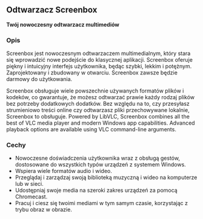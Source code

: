 <!-- Markdown version of store listing for localization. -->
<!-- Feel free to adapt or modify key points if necessary. -->
## Odtwarzacz Screenbox

**Twój nowoczesny odtwarzacz multimediów**

### Opis

Screenbox jest nowoczesnym odtwarzaczem multimedialnym, który stara się wprowadzić nowe podejście do klasycznej aplikacji. Screenbox oferuje piękny i intuicyjny interfejs użytkownika, będąc szybki, lekkim i potężnym. Zaprojektowany i zbudowany w otwarciu. Screenbox zawsze będzie darmowy do użytkowania.

Screenbox obsługuje wiele powszechnie używanych formatów plików i kodeków, co gwarantuje, że możesz odtwarzać prawie każdy rodzaj plików bez potrzeby dodatkowych dodatków. Bez względu na to, czy przesyłasz strumieniowo treści online czy odtwarzasz pliki przechowywane lokalnie, Screenbox to obsługuje. Powered by LibVLC, Screenbox combines all the best of VLC media player and modern Windows app capabilities. Advanced playback options are available using VLC command-line arguments.

### Cechy

- Nowoczesne doświadczenia użytkownika wraz z obsługą gestów, dostosowane do wszystkich typów urządzeń z systemem Windows.
- Wspiera wiele formatów audio i wideo.
- Przeglądaj i zarządzaj swoją biblioteką muzyczną i wideo na komputerze lub w sieci.
- Udostępniaj swoje media na szeroki zakres urządzeń za pomocą Chromecast.
- Pracuj i ciesz się twoimi mediami w tym samym czasie, korzystając z trybu obraz w obrazie.
